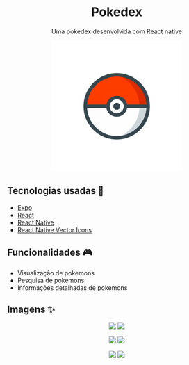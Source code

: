 <h1 align="center">Pokedex</h1>
<p align="center">Uma pokedex desenvolvida com React native</p>
<p align="center">
  <img src="./assets/adaptive-icon.png" alt="Pokedex" width=300 height=300 />
</p>

## Tecnologias usadas :rocket:

- [Expo](https://expo.dev/)
- [React](https://pt-br.reactjs.org/)
- [React Native](https://reactnative.dev/)
- [React Native Vector Icons](https://oblador.github.io/react-native-vector-icons/)

## Funcionalidades :video_game:

- Visualização de pokemons
- Pesquisa de pokemons
- Informações detalhadas de pokemons

## Imagens ✨

<p align="center">
  <img src="https://user-images.githubusercontent.com/59753526/163896108-75700b11-4ca2-4f7a-8e6f-7f1d3bc06a1e.png" height=400 />
  <img src="https://user-images.githubusercontent.com/59753526/163896249-21747fad-ded9-4aef-bda2-0e890d5ce0d6.png" height=400 />
</p>

<p align="center">
  <img src="https://user-images.githubusercontent.com/59753526/163896141-754665d8-ca33-4ac6-a64a-57ee4edbfcf6.png" height=400 />
  <img src="https://user-images.githubusercontent.com/59753526/163896155-c06a4f87-7eb0-491d-9dce-ac53637f107d.png" height=400 />
</p>

<p align="center">
  <img src="https://user-images.githubusercontent.com/59753526/163896168-02fdf0c1-4338-44cb-8e22-a918a61799c0.png" height=400 />
  <img src="https://user-images.githubusercontent.com/59753526/163896200-2db536ff-272a-4e6b-858d-9c4637ce908c.png" height=400 />
</p>

